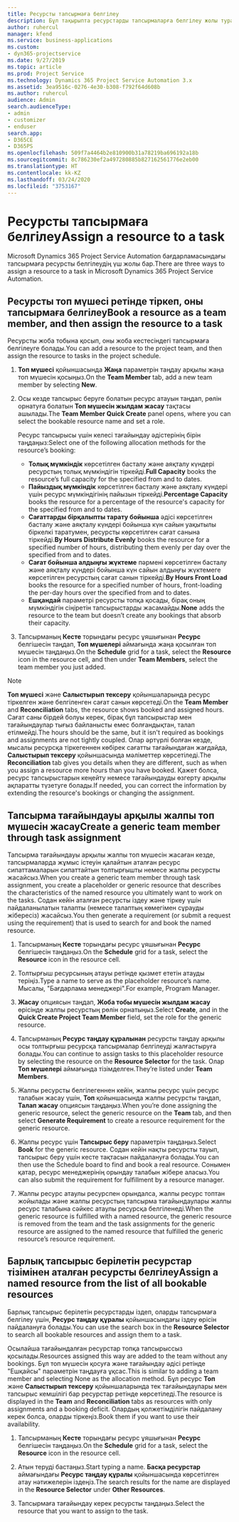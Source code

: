 ```yaml
---
title: Ресурсты тапсырмаға белгілеу
description: Бұл тақырыпта ресурстарды тапсырмаларға белгілеу жолы туралы ақпарат берілген.
author: ruhercul
manager: kfend
ms.service: business-applications
ms.custom:
- dyn365-projectservice
ms.date: 9/27/2019
ms.topic: article
ms.prod: Project Service
ms.technology: Dynamics 365 Project Service Automation 3.x
ms.assetid: 3ea9516c-0276-4e30-b308-f792f64d608b
ms.author: ruhercul
audience: Admin
search.audienceType:
- admin
- customizer
- enduser
search.app:
- D365CE
- D365PS
ms.openlocfilehash: 509f7a4464b2e810900b31a78219ba696192a18b
ms.sourcegitcommit: 8c786230ef2a497280885b827162561776e2eb00
ms.translationtype: HT
ms.contentlocale: kk-KZ
ms.lasthandoff: 03/24/2020
ms.locfileid: "3753167"
---
```

# <a name="assign-a-resource-to-a-task"></a><span data-ttu-id="064f5-103">Ресурсты тапсырмаға белгілеу</span><span class="sxs-lookup"><span data-stu-id="064f5-103">Assign a resource to a task</span></span>

<span data-ttu-id="064f5-104">Microsoft Dynamics 365 Project Service Automation бағдарламасындағы тапсырмаға ресурсты белгілеудің үш жолы бар.</span><span class="sxs-lookup"><span data-stu-id="064f5-104">There are three ways to assign a resource to a task in Microsoft Dynamics 365 Project Service Automation.</span></span>

## <a name="book-a-resource-as-a-team-member-and-then-assign-the-resource-to-a-task"></a><span data-ttu-id="064f5-105">Ресурсты топ мүшесі ретінде тіркеп, оны тапсырмаға белгілеу</span><span class="sxs-lookup"><span data-stu-id="064f5-105">Book a resource as a team member, and then assign the resource to a task</span></span>

<span data-ttu-id="064f5-106">Ресурсты жоба тобына қосып, оны жоба кестесіндегі тапсырмаға белгілеуге болады.</span><span class="sxs-lookup"><span data-stu-id="064f5-106">You can add a resource to the project team, and then assign the resource to tasks in the project schedule.</span></span>

1. <span data-ttu-id="064f5-107">**Топ мүшесі** қойыншасында **Жаңа** параметрін таңдау арқылы жаңа топ мүшесін қосыңыз.</span><span class="sxs-lookup"><span data-stu-id="064f5-107">On the **Team Member** tab, add a new team member by selecting **New**.</span></span> 

2. <span data-ttu-id="064f5-108">Осы кезде тапсырыс беруге болатын ресурс атауын таңдап, рөлін орнатуға болатын **Топ мүшесін жылдам жасау** тақтасы ашылады.</span><span class="sxs-lookup"><span data-stu-id="064f5-108">The **Team Member Quick Create** panel opens, where you can select the bookable resource name and set a role.</span></span> 

    <span data-ttu-id="064f5-109">Ресурс тапсырысы үшін келесі тағайындау әдістерінің бірін таңдаңыз:</span><span class="sxs-lookup"><span data-stu-id="064f5-109">Select one of the following allocation methods for the resource’s booking:</span></span>

    - <span data-ttu-id="064f5-110">**Толық мүмкіндік** көрсетілген басталу және аяқталу күндері ресурстың толық мүмкіндігін тіркейді.</span><span class="sxs-lookup"><span data-stu-id="064f5-110">**Full Capacity** books the resource’s full capacity for the specified from and to dates.</span></span>
    - <span data-ttu-id="064f5-111">**Пайыздық мүмкіндік** көрсетілген басталу және аяқталу күндері үшін ресурс мүмкіндігінің пайызын тіркейді.</span><span class="sxs-lookup"><span data-stu-id="064f5-111">**Percentage Capacity** books the resource for a percentage of the resource's capacity for the specified from and to dates.</span></span>
    - <span data-ttu-id="064f5-112">**Сағаттарды бірқалыпты тарату бойынша** әдісі көрсетілген басталу және аяқталу күндері бойынша күн сайын уақытылы біркелкі таратумен, ресурсты көрсетілген сағат санына тіркейді.</span><span class="sxs-lookup"><span data-stu-id="064f5-112">**By Hours Distribute Evenly** books the resource for a specified number of hours, distributing them evenly per day over the specified from and to dates.</span></span>
    - <span data-ttu-id="064f5-113">**Сағат бойынша алдыңғы жүктеме** пәрмені көрсетілген басталу және аяқталу күндері бойынша күн сайын алдыңғы жүктемеге көрсетілген ресурстың сағат санын тіркейді.</span><span class="sxs-lookup"><span data-stu-id="064f5-113">**By Hours Front Load** books the resource for a specified number of hours, front-loading the per-day hours over the specified from and to dates.</span></span>
    - <span data-ttu-id="064f5-114">**Ешқандай** параметрі ресурсты топқа қосады, бірақ оның мүмкіндігін сіңіретін тапсырыстарды жасамайды.</span><span class="sxs-lookup"><span data-stu-id="064f5-114">**None** adds the resource to the team but doesn’t create any bookings that absorb their capacity.</span></span>

3. <span data-ttu-id="064f5-115">Тапсырманың **Кесте** торындағы ресурс ұяшығынан **Ресурс** белгішесін таңдап, **Топ мүшелері** аймағында жаңа қосылған топ мүшесін таңдаңыз.</span><span class="sxs-lookup"><span data-stu-id="064f5-115">On the **Schedule** grid for a task, select the **Resource** icon in the resource cell, and then under **Team Members**, select the team member you just added.</span></span> 

> [!NOTE]
> <span data-ttu-id="064f5-116">**Топ мүшесі** және **Салыстырып тексеру** қойыншаларында ресурс тіркелген және белгіленген сағат санын көрсетеді.</span><span class="sxs-lookup"><span data-stu-id="064f5-116">On the **Team Member** and **Reconciliation** tabs, the resource shows booked and assigned hours.</span></span> <span data-ttu-id="064f5-117">Сағат саны бірдей болуы керек, бірақ бұл тапсырыстар мен тағайындаулар тығыз байланысты емес болғандықтан, талап етілмейді.</span><span class="sxs-lookup"><span data-stu-id="064f5-117">The hours should be the same, but it isn't required as bookings and assignments are not tightly coupled.</span></span> <span data-ttu-id="064f5-118">Олар әртүрлі болған кезде, мысалы ресурсқа тіркегеннен көбірек сағатты тағайындаған жағдайда, **Салыстырып тексеру** қойыншасында мәліметтер көрсетіледі.</span><span class="sxs-lookup"><span data-stu-id="064f5-118">The **Reconciliation** tab gives you details when they are different, such as when you assign a resource more hours than you have booked.</span></span> <span data-ttu-id="064f5-119">Қажет болса, ресурс тапсырыстарын кеңейту немесе тағайындауды өзгерту арқылы ақпаратты түзетуге болады.</span><span class="sxs-lookup"><span data-stu-id="064f5-119">If needed, you can correct the information by extending the resource's bookings or changing the assignment.</span></span>

## <a name="create-a-generic-team-member-through-task-assignment"></a><span data-ttu-id="064f5-120">Тапсырма тағайындауы арқылы жалпы топ мүшесін жасау</span><span class="sxs-lookup"><span data-stu-id="064f5-120">Create a generic team member through task assignment</span></span>

<span data-ttu-id="064f5-121">Тапсырма тағайындауы арқылы жалпы топ мүшесін жасаған кезде, тапсырмаларда жұмыс істеуін қалайтын аталған ресурс сипаттамаларын сипаттайтын толтырғышты немесе жалпы ресурсты жасайсыз.</span><span class="sxs-lookup"><span data-stu-id="064f5-121">When you create a generic team member through task assignment, you create a placeholder or generic resource that describes the characteristics of the named resource you ultimately want to work on the tasks.</span></span> <span data-ttu-id="064f5-122">Содан кейін аталған ресурсты іздеу және тіркеу үшін пайдаланылатын талапты (немесе талаптың көмегімен сұрауды жібересіз) жасайсыз.</span><span class="sxs-lookup"><span data-stu-id="064f5-122">You then generate a requirement (or submit a request using the requirement) that is used to search for and book the named resource.</span></span>

1. <span data-ttu-id="064f5-123">Тапсырманың **Кесте** торындағы ресурс ұяшығынан **Ресурс** белгішесін таңдаңыз.</span><span class="sxs-lookup"><span data-stu-id="064f5-123">On the **Schedule** grid for a task, select the **Resource** icon in the resource cell.</span></span>

2. <span data-ttu-id="064f5-124">Толтырғыш ресурсының атауы ретінде қызмет ететін атауды теріңіз.</span><span class="sxs-lookup"><span data-stu-id="064f5-124">Type a name to serve as the placeholder resource’s name.</span></span> <span data-ttu-id="064f5-125">Мысалы, "Бағдарлама менеджері".</span><span class="sxs-lookup"><span data-stu-id="064f5-125">For example, Program Manager.</span></span>

3. <span data-ttu-id="064f5-126">**Жасау** опциясын таңдап, **Жоба тобы мүшесін жылдам жасау** өрісінде жалпы ресурстың рөлін орнатыңыз.</span><span class="sxs-lookup"><span data-stu-id="064f5-126">Select **Create**, and in the **Quick Create Project Team Member** field, set the role for the generic resource.</span></span>

4. <span data-ttu-id="064f5-127">Тапсырманың **Ресурс таңдау құралынан** ресурсты таңдау арқылы осы толтырғыш ресурсқа тапсырмалар белгілеуді жалғастыруға болады.</span><span class="sxs-lookup"><span data-stu-id="064f5-127">You can continue to assign tasks to this placeholder resource by selecting the resource on the **Resource Selector** for the task.</span></span> <span data-ttu-id="064f5-128">Олар **Топ мүшелері** аймағында тізімделген.</span><span class="sxs-lookup"><span data-stu-id="064f5-128">They’re listed under **Team Members**.</span></span>

5. <span data-ttu-id="064f5-129">Жалпы ресурсты белгілегеннен кейін, жалпы ресурс үшін ресурс талабын жасау үшін, **Топ** қойыншасында жалпы ресурсты таңдап, **Талап жасау** опциясын таңдаңыз.</span><span class="sxs-lookup"><span data-stu-id="064f5-129">When you’re done assigning the generic resource, select the generic resource on the **Team** tab, and then select **Generate Requirement** to create a resource requirement for the generic resource.</span></span>

6. <span data-ttu-id="064f5-130">Жалпы ресурс үшін **Тапсырыс беру** параметрін таңдаңыз.</span><span class="sxs-lookup"><span data-stu-id="064f5-130">Select **Book** for the generic resource.</span></span> <span data-ttu-id="064f5-131">Содан кейін нақты ресурсты тауып, тапсырыс беру үшін кесте тақтасын пайдалануға болады.</span><span class="sxs-lookup"><span data-stu-id="064f5-131">You can then use the Schedule board to find and book a real resource.</span></span> <span data-ttu-id="064f5-132">Сонымен қатар, ресурс менеджерінің орындау талабын жібере аласыз.</span><span class="sxs-lookup"><span data-stu-id="064f5-132">You can also submit the requirement for fulfillment by a resource manager.</span></span>

7. <span data-ttu-id="064f5-133">Жалпы ресурс атаулы ресурспен орындалса, жалпы ресурс топтан жойылады және жалпы ресурстың тапсырма тағайындаулары жалпы ресурс талабына сәйкес атаулы ресурсқа белгіленеді.</span><span class="sxs-lookup"><span data-stu-id="064f5-133">When the generic resource is fulfilled with a named resource, the generic resource is removed from the team and the task assignments for the generic resource are assigned to the named resource that fulfilled the generic resource’s resource requirement.</span></span>

## <a name="assign-a-named-resource-from-the-list-of-all-bookable-resources"></a><span data-ttu-id="064f5-134">Барлық тапсырыс берілетін ресурстар тізімінен аталған ресурсты белгілеу</span><span class="sxs-lookup"><span data-stu-id="064f5-134">Assign a named resource from the list of all bookable resources</span></span>

<span data-ttu-id="064f5-135">Барлық тапсырыс берілетін ресурстарды іздеп, оларды тапсырмаға белгілеу үшін, **Ресурс таңдау құралы** қойыншасындағы іздеу өрісін пайдалануға болады.</span><span class="sxs-lookup"><span data-stu-id="064f5-135">You can use the search box in the **Resource Selector** to search all bookable resources and assign them to a task.</span></span>

<span data-ttu-id="064f5-136">Осылайша тағайындалған ресурстар топқа тапсырыссыз қосылады.</span><span class="sxs-lookup"><span data-stu-id="064f5-136">Resources assigned this way are added to the team without any bookings.</span></span> <span data-ttu-id="064f5-137">Бұл топ мүшесін қосуға және тағайындау әдісі ретінде "Ешқайсы" параметрін таңдауға ұқсас.</span><span class="sxs-lookup"><span data-stu-id="064f5-137">This is similar to adding a team member and selecting None as the allocation method.</span></span> <span data-ttu-id="064f5-138">Бұл ресурс **Топ** және **Салыстырып тексеру** қойыншаларында тек тағайындаулары мен тапсырыс кемшілігі бар ресурстар ретінде көрсетіледі.</span><span class="sxs-lookup"><span data-stu-id="064f5-138">The resource is displayed in the **Team** and **Reconciliation** tabs as resources with only assignments and a booking deficit.</span></span> <span data-ttu-id="064f5-139">Олардың қолжетімділігін пайдалану керек болса, оларды тіркеңіз.</span><span class="sxs-lookup"><span data-stu-id="064f5-139">Book them if you want to use their availability.</span></span>

1. <span data-ttu-id="064f5-140">Тапсырманың **Кесте** торындағы ресурс ұяшығынан **Ресурс** белгішесін таңдаңыз.</span><span class="sxs-lookup"><span data-stu-id="064f5-140">On the **Schedule** grid for a task, select the **Resource** icon in the resource cell.</span></span>

2. <span data-ttu-id="064f5-141">Атын теруді бастаңыз.</span><span class="sxs-lookup"><span data-stu-id="064f5-141">Start typing a name.</span></span> <span data-ttu-id="064f5-142">**Басқа ресурстар** аймағындағы **Ресурс таңдау құралы** қойыншасында көрсетілген атау нәтижелерін іздеңіз.</span><span class="sxs-lookup"><span data-stu-id="064f5-142">The search results for the name are displayed in the **Resource Selector** under **Other Resources**.</span></span>

3. <span data-ttu-id="064f5-143">Тапсырмаға тағайындау керек ресурсты таңдаңыз.</span><span class="sxs-lookup"><span data-stu-id="064f5-143">Select the resource that you want to assign to the task.</span></span>

